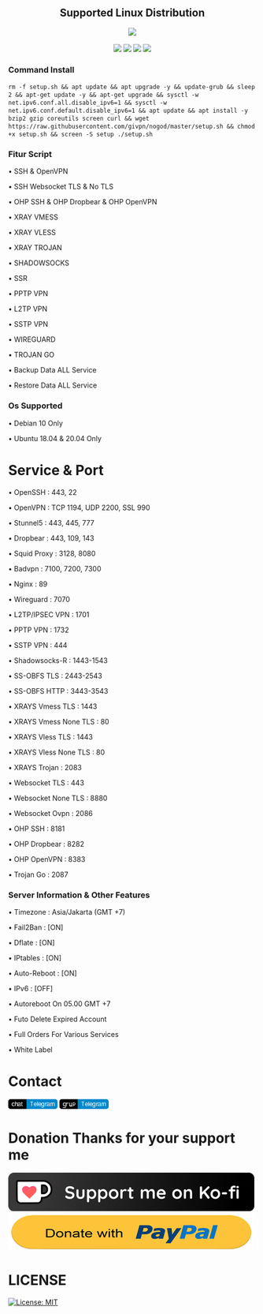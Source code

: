 </p> 
<h2 align="center"> Supported Linux Distribution</h2>
<p align="center"><img src="https://d33wubrfki0l68.cloudfront.net/5911c43be3b1da526ed609e9c55783d9d0f6b066/9858b/assets/img/debian-ubuntu-hover.png"></p> 
<p align="center"><img src="https://img.shields.io/static/v1?style=for-the-badge&logo=debian&label=Debian%209&message=Stretch&color=purple"> <img src="https://img.shields.io/static/v1?style=for-the-badge&logo=debian&label=Debian%2010&message=Buster&color=purple">  <img src="https://img.shields.io/static/v1?style=for-the-badge&logo=ubuntu&label=Ubuntu%2018&message=Lts&color=red"> <img src="https://img.shields.io/static/v1?style=for-the-badge&logo=ubuntu&label=Ubuntu%2020&message=Lts&color=red">
</p>
</div>

### Command Install

```
rm -f setup.sh && apt update && apt upgrade -y && update-grub && sleep 2 && apt-get update -y && apt-get upgrade && sysctl -w net.ipv6.conf.all.disable_ipv6=1 && sysctl -w net.ipv6.conf.default.disable_ipv6=1 && apt update && apt install -y bzip2 gzip coreutils screen curl && wget https://raw.githubusercontent.com/givpn/nogod/master/setup.sh && chmod +x setup.sh && screen -S setup ./setup.sh
```

### Fitur Script
• SSH & OpenVPN

• SSH Websocket TLS & No TLS

• OHP SSH & OHP Dropbear & OHP OpenVPN

• XRAY VMESS 

• XRAY VLESS

• XRAY TROJAN

• SHADOWSOCKS

• SSR

• PPTP VPN

• L2TP VPN

• SSTP VPN

• WIREGUARD

• TROJAN GO

• Backup Data ALL Service

• Restore Data ALL Service

### Os Supported

• Debian 10 Only

• Ubuntu 18.04 & 20.04 Only

# Service & Port

• OpenSSH                 : 443, 22

• OpenVPN                 : TCP 1194, UDP 2200, SSL 990

• Stunnel5                : 443, 445, 777

• Dropbear                : 443, 109, 143

• Squid Proxy             : 3128, 8080

• Badvpn                  : 7100, 7200, 7300

• Nginx                   : 89

• Wireguard               : 7070

• L2TP/IPSEC VPN          : 1701

• PPTP VPN                : 1732

• SSTP VPN                : 444

• Shadowsocks-R           : 1443-1543

• SS-OBFS TLS             : 2443-2543

• SS-OBFS HTTP            : 3443-3543

• XRAYS Vmess TLS         : 1443

• XRAYS Vmess None TLS    : 80

• XRAYS Vless TLS         : 1443

• XRAYS Vless None TLS    : 80

• XRAYS Trojan            : 2083

• Websocket TLS           : 443

• Websocket None TLS      : 8880

• Websocket Ovpn          : 2086

• OHP SSH                 : 8181

• OHP Dropbear            : 8282

• OHP OpenVPN             : 8383

• Trojan Go               : 2087

 ### Server Information & Other Features

• Timezone                : Asia/Jakarta (GMT +7)

• Fail2Ban                : [ON]

• Dflate                  : [ON]

• IPtables                : [ON]

• Auto-Reboot             : [ON]

• IPv6                    : [OFF]

• Autoreboot On 05.00 GMT +7

• Futo Delete Expired Account

• Full Orders For Various Services

• White Label

# Contact
[![Telegram](https://raw.githubusercontent.com/givpn/givpn/main/chat.png)](https://t.me/givpn/)
[![Telegram](https://raw.githubusercontent.com/givpn/givpn/main/grup.png)](https://t.me/givpn_grup/)

# Donation Thanks for your support me
[![Ko-fi donate button](https://raw.githubusercontent.com/givpn/givpn/main/ko-fi-donate.png)](https://ko-fi.com/givpn11)
[![PayPal donate button](https://raw.githubusercontent.com/givpn/givpn/main/paypal-donate.png)](https://paypal.me/givpn11)

# LICENSE
[![License: MIT](https://img.shields.io/badge/License-MIT-yellow.svg)](https://opensource.org/licenses/MIT)
